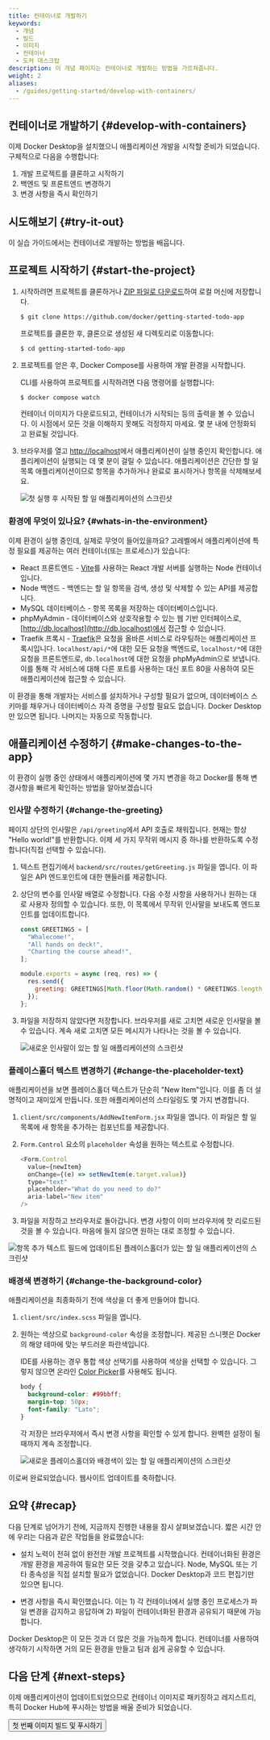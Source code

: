 ```yaml
---
title: 컨테이너로 개발하기
keywords:
  - 개념
  - 빌드
  - 이미지
  - 컨테이너
  - 도커 데스크탑
description: 이 개념 페이지는 컨테이너로 개발하는 방법을 가르쳐줍니다.
weight: 2
aliases:
  - /guides/getting-started/develop-with-containers/
---
```


<YoutubeEmbed videoId="D0SDBrS3t9I" />

## 컨테이너로 개발하기 {#develop-with-containers}

이제 Docker Desktop을 설치했으니 애플리케이션 개발을 시작할 준비가 되었습니다. 구체적으로 다음을 수행합니다:

1. 개발 프로젝트를 클론하고 시작하기
2. 백엔드 및 프론트엔드 변경하기
3. 변경 사항을 즉시 확인하기

## 시도해보기 {#try-it-out}

이 실습 가이드에서는 컨테이너로 개발하는 방법을 배웁니다.

## 프로젝트 시작하기 {#start-the-project}

1. 시작하려면 프로젝트를 클론하거나 [ZIP 파일로 다운로드](https://github.com/docker/getting-started-todo-app/archive/refs/heads/main.zip)하여 로컬 머신에 저장합니다.

   ```bash
   $ git clone https://github.com/docker/getting-started-todo-app
   ```

   프로젝트를 클론한 후, 클론으로 생성된 새 디렉토리로 이동합니다:

   ```bash
   $ cd getting-started-todo-app
   ```

2. 프로젝트를 얻은 후, Docker Compose를 사용하여 개발 환경을 시작합니다.

   CLI를 사용하여 프로젝트를 시작하려면 다음 명령어를 실행합니다:

   ```bash
   $ docker compose watch
   ```

   컨테이너 이미지가 다운로드되고, 컨테이너가 시작되는 등의 출력을 볼 수 있습니다. 이 시점에서 모든 것을 이해하지 못해도 걱정하지 마세요. 몇 분 내에 안정화되고 완료될 것입니다.

3. 브라우저를 열고 [http://localhost](http://localhost)에서 애플리케이션이 실행 중인지 확인합니다. 애플리케이션이 실행되는 데 몇 분이 걸릴 수 있습니다. 애플리케이션은 간단한 할 일 목록 애플리케이션이므로 항목을 추가하거나 완료로 표시하거나 항목을 삭제해보세요.

   ![첫 실행 후 시작된 할 일 애플리케이션의 스크린샷](images/develop-getting-started-app-first-launch.webp)

### 환경에 무엇이 있나요? {#whats-in-the-environment}

이제 환경이 실행 중인데, 실제로 무엇이 들어있을까요? 고레벨에서 애플리케이션에 특정 필요를 제공하는 여러 컨테이너(또는 프로세스)가 있습니다:

- React 프론트엔드 - [Vite](https://vitejs.dev/)를 사용하는 React 개발 서버를 실행하는 Node 컨테이너입니다.
- Node 백엔드 - 백엔드는 할 일 항목을 검색, 생성 및 삭제할 수 있는 API를 제공합니다.
- MySQL 데이터베이스 - 항목 목록을 저장하는 데이터베이스입니다.
- phpMyAdmin - 데이터베이스와 상호작용할 수 있는 웹 기반 인터페이스로, [http://db.localhost](http://db.localhost)에서 접근할 수 있습니다.
- Traefik 프록시 - [Traefik](https://traefik.io/traefik/)은 요청을 올바른 서비스로 라우팅하는 애플리케이션 프록시입니다. `localhost/api/*`에 대한 모든 요청을 백엔드로, `localhost/*`에 대한 요청을 프론트엔드로, `db.localhost`에 대한 요청을 phpMyAdmin으로 보냅니다. 이를 통해 각 서비스에 대해 다른 포트를 사용하는 대신 포트 80을 사용하여 모든 애플리케이션에 접근할 수 있습니다.

이 환경을 통해 개발자는 서비스를 설치하거나 구성할 필요가 없으며, 데이터베이스 스키마를 채우거나 데이터베이스 자격 증명을 구성할 필요도 없습니다. Docker Desktop만 있으면 됩니다. 나머지는 자동으로 작동합니다.

## 애플리케이션 수정하기 {#make-changes-to-the-app}

이 환경이 실행 중인 상태에서 애플리케이션에 몇 가지 변경을 하고 Docker를 통해 변경사항을 빠르게 확인하는 방법을 알아보겠습니다

### 인사말 수정하기 {#change-the-greeting}

페이지 상단의 인사말은 `/api/greeting`에서 API 호출로 채워집니다. 현재는 항상 "Hello world!"를 반환합니다. 이제 세 가지 무작위 메시지 중 하나를 반환하도록 수정합니다(직접 선택할 수 있습니다).

1. 텍스트 편집기에서 `backend/src/routes/getGreeting.js` 파일을 엽니다. 이 파일은 API 엔드포인트에 대한 핸들러를 제공합니다.

2. 상단의 변수를 인사말 배열로 수정합니다. 다음 수정 사항을 사용하거나 원하는 대로 사용자 정의할 수 있습니다. 또한, 이 목록에서 무작위 인사말을 보내도록 엔드포인트를 업데이트합니다.

   ```js
   const GREETINGS = [
     "Whalecome!",
     "All hands on deck!",
     "Charting the course ahead!",
   ];

   module.exports = async (req, res) => {
     res.send({
       greeting: GREETINGS[Math.floor(Math.random() * GREETINGS.length)],
     });
   };
   ```

3. 파일을 저장하지 않았다면 저장합니다. 브라우저를 새로 고치면 새로운 인사말을 볼 수 있습니다. 계속 새로 고치면 모든 메시지가 나타나는 것을 볼 수 있습니다.

   ![새로운 인사말이 있는 할 일 애플리케이션의 스크린샷](images/develop-app-with-greetings.webp)

### 플레이스홀더 텍스트 변경하기 {#change-the-placeholder-text}

애플리케이션을 보면 플레이스홀더 텍스트가 단순히 "New Item"입니다. 이를 좀 더 설명적이고 재미있게 만듭니다. 또한 애플리케이션의 스타일링도 몇 가지 변경합니다.

1. `client/src/components/AddNewItemForm.jsx` 파일을 엽니다. 이 파일은 할 일 목록에 새 항목을 추가하는 컴포넌트를 제공합니다.

2. `Form.Control` 요소의 `placeholder` 속성을 원하는 텍스트로 수정합니다.

   ```js
   <Form.Control
     value={newItem}
     onChange={(e) => setNewItem(e.target.value)}
     type="text"
     placeholder="What do you need to do?"
     aria-label="New item"
   />
   ```

3. 파일을 저장하고 브라우저로 돌아갑니다. 변경 사항이 이미 브라우저에 핫 리로드된 것을 볼 수 있습니다. 마음에 들지 않으면 원하는 대로 조정할 수 있습니다.

![항목 추가 텍스트 필드에 업데이트된 플레이스홀더가 있는 할 일 애플리케이션의 스크린샷](images/develop-app-with-updated-placeholder.webp)

### 배경색 변경하기 {#change-the-background-color}

애플리케이션을 최종화하기 전에 색상을 더 좋게 만들어야 합니다.

1. `client/src/index.scss` 파일을 엽니다.

2. 원하는 색상으로 `background-color` 속성을 조정합니다. 제공된 스니펫은 Docker의 해양 테마에 맞는 부드러운 파란색입니다.

   IDE를 사용하는 경우 통합 색상 선택기를 사용하여 색상을 선택할 수 있습니다. 그렇지 않으면 온라인 [Color Picker](https://www.w3schools.com/colors/colors_picker.asp)를 사용해도 됩니다.

   ```css
   body {
     background-color: #99bbff;
     margin-top: 50px;
     font-family: "Lato";
   }
   ```

   각 저장은 브라우저에서 즉시 변경 사항을 확인할 수 있게 합니다. 완벽한 설정이 될 때까지 계속 조정합니다.

   ![새로운 플레이스홀더와 배경색이 있는 할 일 애플리케이션의 스크린샷](images/develop-app-with-updated-client.webp)

이로써 완료되었습니다. 웹사이트 업데이트를 축하합니다.

## 요약 {#recap}

다음 단계로 넘어가기 전에, 지금까지 진행한 내용을 잠시 살펴보겠습니다. 짧은 시간 안에 우리는 다음과 같은 작업들을 완료했습니다:

- 설치 노력이 전혀 없이 완전한 개발 프로젝트를 시작했습니다. 컨테이너화된 환경은 개발 환경을 제공하여 필요한 모든 것을 갖추고 있습니다. Node, MySQL 또는 기타 종속성을 직접 설치할 필요가 없었습니다. Docker Desktop과 코드 편집기만 있으면 됩니다.

- 변경 사항을 즉시 확인했습니다. 이는 1) 각 컨테이너에서 실행 중인 프로세스가 파일 변경을 감지하고 응답하며 2) 파일이 컨테이너화된 환경과 공유되기 때문에 가능합니다.

Docker Desktop은 이 모든 것과 더 많은 것을 가능하게 합니다. 컨테이너를 사용하여 생각하기 시작하면 거의 모든 환경을 만들고 팀과 쉽게 공유할 수 있습니다.

## 다음 단계 {#next-steps}

이제 애플리케이션이 업데이트되었으므로 컨테이너 이미지로 패키징하고 레지스트리, 특히 Docker Hub에 푸시하는 방법을 배울 준비가 되었습니다.

<Button href="build-and-push-first-image">첫 번째 이미지 빌드 및 푸시하기</Button>
